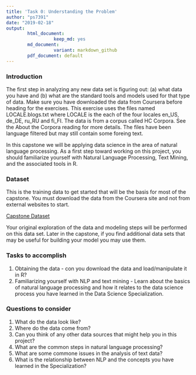 ```yaml
---
title: 'Task 0: Understanding the Problem'
author: "ps7391"
date: "2019-02-18"
output: 
        html_document:
                  keep_md: yes
        md_document:
                  variant: markdown_github
        pdf_document: default
---
```




### Introduction

The first step in analyzing any new data set is figuring out: (a) what data you have
and (b) what are the standard tools and models used for that type of data. Make sure 
you have downloaded the data from Coursera before heading for the exercises. This 
exercise uses the files named LOCALE.blogs.txt where LOCALE is the each of the four
locales en_US, de_DE, ru_RU and fi_FI. The data is from a corpus called HC Corpora.
See the About the Corpora reading for more details. The files have been language 
filtered but may still contain some foreing text.

In this capstone we will be applying data science in the area of natural language processing. As a first step toward working on this project, you should familiarize yourself with Natural Language Processing, Text Mining, and the associated tools in R. 

### Dataset

This is the training data to get started that will be the basis for most of the capstone. You must download the data from the Coursera site and not from external websites to start.

[Capstone Dataset](https://d396qusza40orc.cloudfront.net/dsscapstone/dataset/Coursera-SwiftKey.zip)

Your original exploration of the data and modeling steps will be performed on this data set. Later in the capstone, if you find additional data sets that may be useful for building your model you may use them.

### Tasks to accomplish

1. Obtaining the data - con you download the data and load/manipulate it in R?
2. Familiarizing yourself with NLP and text mining - Learn about the basics of natural language processing and how it relates to the data science process you have learned in the Data Science Specialization.

### Questions to consider

1. What do the data look like?
2. Where do the data come from?
3. Can you think of any other data sources that might help you in this project?
4. What are the common steps in natural language processing?
5. What are some commone issues in the analysis of text data?
6. What is the relationship between NLP and the concepts you have learned in the Specialization?
